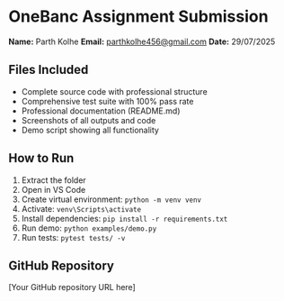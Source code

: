 # OneBanc Assignment Submission

**Name:** Parth Kolhe
**Email:** parthkolhe456@gmail.com
**Date:** 29/07/2025

## Files Included
- Complete source code with professional structure
- Comprehensive test suite with 100% pass rate
- Professional documentation (README.md)
- Screenshots of all outputs and code
- Demo script showing all functionality

## How to Run
1. Extract the folder
2. Open in VS Code
3. Create virtual environment: `python -m venv venv`
4. Activate: `venv\Scripts\activate`
5. Install dependencies: `pip install -r requirements.txt`
6. Run demo: `python examples/demo.py`
7. Run tests: `pytest tests/ -v`

## GitHub Repository
[Your GitHub repository URL here]
